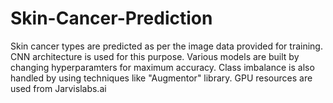 # Skin-Cancer-Prediction
Skin cancer types are predicted as per the image data provided for training. CNN architecture is used for this purpose.
Various models are built by changing hyperparamters for maximum accuracy. Class imbalance is also handled by using techniques like "Augmentor" library. GPU resources are used from Jarvislabs.ai
